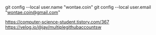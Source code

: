 git config --local user.name "wontae.coin"
git config --local user.email "wontae.coin@gmail.com"

https://computer-science-student.tistory.com/367
https://velog.io/@jay/multiplegithubaccountsw